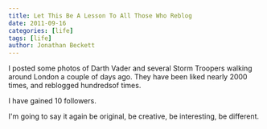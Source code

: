 ```yaml
---
title: Let This Be A Lesson To All Those Who Reblog
date: 2011-09-16
categories: [life]
tags: [life]
author: Jonathan Beckett
---
```


I posted some photos of Darth Vader and several Storm Troopers walking around London a couple of days ago. They have been liked nearly 2000 times, and reblogged hundredsof times.

I have gained 10 followers.

I'm going to say it again be original, be creative, be interesting, be different.